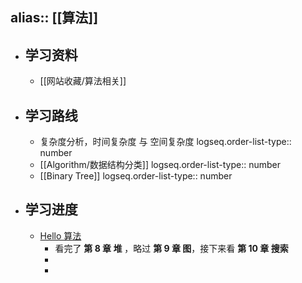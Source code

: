 alias:: [[算法]]
---

- ## 学习资料
	- [[网站收藏/算法相关]]
- ## 学习路线
	- 复杂度分析，时间复杂度 与 空间复杂度
	  logseq.order-list-type:: number
	- [[Algorithm/数据结构分类]]
	  logseq.order-list-type:: number
	- [[Binary Tree]]
	  logseq.order-list-type:: number
- ## 学习进度
	- [Hello 算法](https://www.hello-algo.com/)
		- 看完了 **第 8 章 堆** ，略过 **第 9 章 图**，接下来看 **第 10 章 搜索**
		-
		-